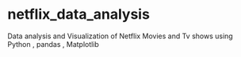 # netflix_data_analysis
Data analysis and Visualization of Netflix Movies and Tv shows using Python , pandas , Matplotlib

